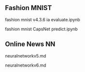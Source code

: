 ## Fashion MNIST
fashion mnist v4.3.6 ia evaluate.ipynb

fashion mnist CapsNet predict.ipynb

## Online News NN
neuralnetworkv5.md

neuralnetworkv6.md

